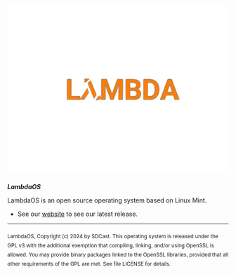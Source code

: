 # ![Logo](lambda.png)

***LambdaOS***

LambdaOS is an open source operating system based on Linux Mint.
- See our [website](https://lambdadevelopment.github.io/lambdaos) to see our latest release.
---

<sub>
LambdaOS, Copyright (c) 2024 by SDCast.
</sub>

<sub>
This operating system is released under the GPL v3 with the additional exemption
that compiling, linking, and/or using OpenSSL is allowed. You may
provide binary packages linked to the OpenSSL libraries, provided that
all other requirements of the GPL are met.
See file LICENSE for details.
</sub>
